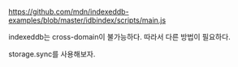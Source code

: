 https://github.com/mdn/indexeddb-examples/blob/master/idbindex/scripts/main.js

indexeddb는 cross-domain이 불가능하다.
따라서 다른 방법이 필요하다.

storage.sync를 사용해보자.